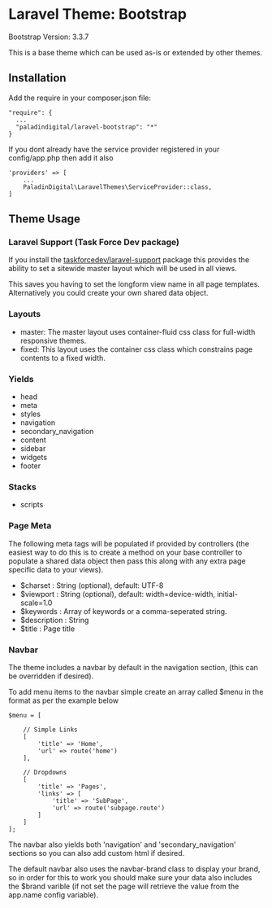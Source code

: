 # Laravel Theme: Bootstrap

Bootstrap Version: 3.3.7

This is a base theme which can be used as-is or extended by other themes.

## Installation

Add the require in your composer.json file:

    "require": {
      ...
      "paladindigital/laravel-bootstrap": "*"
    }

If you dont already have the service provider registered in your config/app.php then add it also

    'providers' => [
        ...
        PaladinDigital\LaravelThemes\ServiceProvider::class,
    ]
    
## Theme Usage

### Laravel Support (Task Force Dev package)

If you install the [taskforcedev/laravel-support](https://github.com/taskforcedev/laravel-support) package this provides the ability to set a sitewide master layout which will be used in all views.

This saves you having to set the longform view name in all page templates.  Alternatively you could create your own shared data object.

### Layouts

 - master: The master layout uses container-fluid css class for full-width responsive themes.
 - fixed: This layout uses the container css class which constrains page contents to a fixed width.

### Yields
 - head
 - meta
 - styles
 - navigation
 - secondary_navigation
 - content
 - sidebar
 - widgets
 - footer

### Stacks
- scripts

### Page Meta

The following meta tags will be populated if provided by controllers (the easiest way to do this is to create a method on your base controller to populate a shared data object then pass this along with any extra page specific data to your views).

 - $charset : String (optional), default: UTF-8
 - $viewport : String (optional), default: width=device-width, initial-scale=1.0 
 - $keywords : Array of keywords or a comma-seperated string.
 - $description : String
 - $title : Page title

### Navbar

The theme includes a navbar by default in the navigation section, (this can be overridden if desired).

To add menu items to the navbar simple create an array called $menu in the format as per the example below

    $menu = [
        
        // Simple Links
        [
            'title' => 'Home',
            'url' => route('home')
        ],
        
        // Dropdowns
        [
            'title' => 'Pages',
            'links' => [
                'title' => 'SubPage',
                'url' => route('subpage.route')
            ]
        ]
    ];

The navbar also yields both 'navigation' and 'secondary_navigation' sections so you can also add custom html if desired.

The default navbar also uses the navbar-brand class to display your brand, so in order for this to work you should make sure your data also includes the $brand varible (if not set the page will retrieve the value from the app.name config variable).
